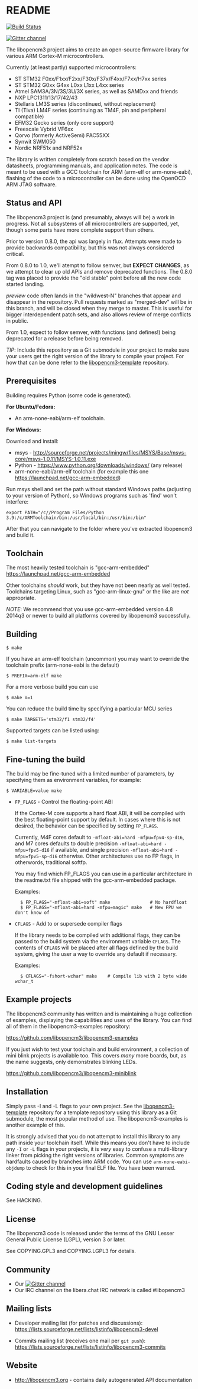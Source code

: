 README
======
[![Build Status](https://travis-ci.org/libopencm3/libopencm3.svg?branch=master)](https://travis-ci.org/libopencm3/libopencm3)

[![Gitter channel](https://badges.gitter.im/libopencm3/discuss.svg)](https://gitter.im/libopencm3/discuss)

The libopencm3 project aims to create an open-source firmware library for
various ARM Cortex-M microcontrollers.

Currently (at least partly) supported microcontrollers:

 - ST STM32 F0xx/F1xx/F2xx/F30x/F37x/F4xx/F7xx/H7xx series
 - ST STM32 G0xx G4xx L0xx L1xx L4xx series
 - Atmel SAM3A/3N/3S/3U/3X series, as well as SAMDxx and friends
 - NXP LPC1311/13/17/42/43
 - Stellaris LM3S series (discontinued, without replacement)
 - TI (Tiva) LM4F series (continuing as TM4F, pin and peripheral compatible)
 - EFM32 Gecko series (only core support)
 - Freescale Vybrid VF6xx
 - Qorvo (formerly ActiveSemi) PAC55XX
 - Synwit SWM050
 - Nordic NRF51x and NRF52x

The library is written completely from scratch based on the vendor datasheets,
programming manuals, and application notes. The code is meant to be used
with a GCC toolchain for ARM (arm-elf or arm-none-eabi), flashing of the
code to a microcontroller can be done using the OpenOCD ARM JTAG software.

Status and API
--------------

The libopencm3 project is (and presumably, always will be) a work in progress.
Not all subsystems of all microcontrollers are supported, yet, though some parts
have more complete support than others.

Prior to version 0.8.0, the api was largely in flux.  Attempts were made to provide
backwards compatibility, but this was not always considered critical.

From 0.8.0 to 1.0, we'll atempt to follow semver, but **EXPECT CHANGES**, as we
attempt to clear up old APIs and remove deprecated functions.  The 0.8.0 tag was
placed to provide the "old stable" point before all the new code started landing.

_preview_ code often lands in the "wildwest-N" branches that appear and disappear
in the repository.  Pull requests marked as "merged-dev" will be in this branch,
and will be closed when they merge to master.  This is useful for bigger
interdependent patch sets, and also allows review of merge conflicts in public.

From 1.0, expect to follow semver, with functions (and defines!) being deprecated for
a release before being removed.

_TIP_: Include this repository as a Git submodule in your project to make sure
     your users get the right version of the library to compile your project.
     For how that can be done refer to the
     [libopencm3-template](https://github.com/libopencm3/libopencm3-template) repository.

Prerequisites
-------------

Building requires Python (some code is generated).

**For Ubuntu/Fedora:**

 - An arm-none-eabi/arm-elf toolchain.

**For Windows:**

 Download and install:

 - msys - http://sourceforge.net/projects/mingw/files/MSYS/Base/msys-core/msys-1.0.11/MSYS-1.0.11.exe
 - Python - https://www.python.org/downloads/windows/ (any release)
 - arm-none-eabi/arm-elf toolchain (for example this one https://launchpad.net/gcc-arm-embedded)

Run msys shell and set the path without standard Windows paths (adjusting to your version of Python), so Windows programs such as 'find' won't interfere:

    export PATH="/c//Program Files/Python 3.9:/c/ARMToolchain/bin:/usr/local/bin:/usr/bin:/bin"

After that you can navigate to the folder where you've extracted libopencm3 and build it.

Toolchain
---------

The most heavily tested toolchain is "gcc-arm-embedded"
https://launchpad.net/gcc-arm-embedded

Other toolchains _should_ work, but they have not been nearly as well tested.
Toolchains targeting Linux, such as "gcc-arm-linux-gnu" or the like are
_not_ appropriate.

_NOTE_: We recommend that you use gcc-arm-embedded version 4.8 2014q3 or newer
to build all platforms covered by libopencm3 successfully.

Building
--------

    $ make

If you have an arm-elf toolchain (uncommon) you may want to override the
toolchain prefix (arm-none-eabi is the default)

    $ PREFIX=arm-elf make

For a more verbose build you can use

    $ make V=1

You can reduce the build time by specifying a particular MCU series

    $ make TARGETS='stm32/f1 stm32/f4'

Supported targets can be listed using:

    $ make list-targets

Fine-tuning the build
---------------------

The build may be fine-tuned with a limited number of parameters, by specifying
them as environment variables, for example:

    $ VARIABLE=value make

* `FP_FLAGS` - Control the floating-point ABI

   If the Cortex-M core supports a hard float ABI, it will be compiled with
   the best floating-point support by default. In cases where this is not desired, the
   behavior can be specified by setting `FP_FLAGS`.

   Currently, M4F cores default to `-mfloat-abi=hard -mfpu=fpv4-sp-d16`, and
   M7 cores defaults to double precision `-mfloat-abi=hard -mfpu=fpv5-d16` if available,
   and single precision `-mfloat-abi=hard -mfpu=fpv5-sp-d16` otherwise.
   Other architectures use no FP flags, in otherwords, traditional softfp.

   You may find which FP_FLAGS you can use in a particular architecture in the readme.txt
   file shipped with the gcc-arm-embedded package.

   Examples:

        $ FP_FLAGS="-mfloat-abi=soft" make               # No hardfloat
        $ FP_FLAGS="-mfloat-abi=hard -mfpu=magic" make   # New FPU we don't know of

* `CFLAGS` - Add to or supersede compiler flags

   If the library needs to be compiled with additional flags, they can be
   passed to the build system via the environment variable `CFLAGS`. The
   contents of `CFLAGS` will be placed after all flags defined by the build
   system, giving the user a way to override any default if necessary.

   Examples:

        $ CFLAGS="-fshort-wchar" make    # Compile lib with 2 byte wide wchar_t

Example projects
----------------

The libopencm3 community has written and is maintaining a huge collection of
examples, displaying the capabilities and uses of the library. You can find all
of them in the libopencm3-examples repository:

https://github.com/libopencm3/libopencm3-examples

If you just wish to test your toolchain and build environment, a collection of
mini blink projects is available too.  This covers _many_ more boards, but, as
the name suggests, only demonstrates blinking LEDs.


https://github.com/libopencm3/libopencm3-miniblink

Installation
------------

Simply pass -I and -L flags to your own project.  See the
[libopencm3-template](https://github.com/libopencm3/libopencm3-template)
repository for a template repository using this library as a Git submodule,
the most popular method of use.  The libopencm3-examples is another
example of this.

It is strongly advised that you do not attempt to install this library to any
path inside your toolchain itself.  While this means you don't have to include
any `-I` or `-L` flags in your projects, it is _very_ easy to confuse a multi-library
linker from picking the right versions of libraries.  Common symptoms are
hardfaults caused by branches into ARM code.  You can use `arm-none-eabi-objdump`
to check for this in your final ELF file.  You have been warned.

Coding style and development guidelines
---------------------------------------

See HACKING.


License
-------

The libopencm3 code is released under the terms of the GNU Lesser General
Public License (LGPL), version 3 or later.

See COPYING.GPL3 and COPYING.LGPL3 for details.

Community
---------

 * Our [![Gitter channel](https://badges.gitter.im/libopencm3/discuss.svg)](https://gitter.im/libopencm3/discuss)
 * Our IRC channel on the libera.chat IRC network is called #libopencm3

Mailing lists
-------------

 * Developer mailing list (for patches and discussions):
   https://lists.sourceforge.net/lists/listinfo/libopencm3-devel

 * Commits mailing list (receives one mail per `git push`):
   https://lists.sourceforge.net/lists/listinfo/libopencm3-commits


Website
-------

 * http://libopencm3.org - contains daily autogenerated API documentation

